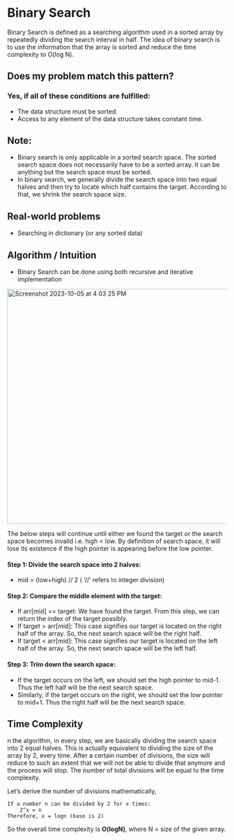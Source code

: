# Binary Search
Binary Search is defined as a searching algorithm used in a sorted array by repeatedly dividing the search interval in half. The idea of binary search is to use the information that the array is sorted and reduce the time complexity to O(log N). 

## Does my problem match this pattern?

### Yes, if all of these conditions are fulfilled:
- The data structure must be sorted.
- Access to any element of the data structure takes constant time.

## Note: 
- Binary search is only applicable in a sorted search space. The sorted search space does not necessarily have to be a sorted array. It can be anything but the search space must be sorted.
- In binary search, we generally divide the search space into two equal halves and then try to locate which half contains the target. According to that, we shrink the search space size.


## Real-world problems
- Searching in dictionary (or any sorted data)



## Algorithm / Intuition 
- Binary Search can be done using both recursive and iterative implementation

<img width="539" alt="Screenshot 2023-10-05 at 4 03 25 PM" src="https://github.com/yadavanuj1996/algorithms-data-structures/assets/22169012/df1b5015-09b2-4765-8f0b-082a8eb13c9e">


The below steps will continue until either we found the target or the search space becomes invalid i.e. high < low. By definition of search space, it will lose its existence if the high pointer is appearing before the low pointer.

#### Step 1: Divide the search space into 2 halves:
- mid = (low+high) // 2 ( ‘//’ refers to integer division)
#### Step 2: Compare the middle element with the target:
- If arr[mid] == target: We have found the target. From this step, we can return the index of the target possibly.
- If target > arr[mid]: This case signifies our target is located on the right half of the array. So, the next search space will be the right half.
- If target < arr[mid]: This case signifies our target is located on the left half of the array. So, the next search space will be the left half.

#### Step 3: Trim down the search space:
- If the target occurs on the left, we should set the high pointer to mid-1. Thus the left half will be the next search space.
- Similarly, if the target occurs on the right, we should set the low pointer to mid+1. Thus the right half will be the next search space.

## Time Complexity
n the algorithm, in every step, we are basically dividing the search space into 2 equal halves. This is actually equivalent to dividing the size of the array by 2, every time. After a certain number of divisions, the size will reduce to such an extent that we will not be able to divide that anymore and the process will stop. The number of total divisions will be equal to the time complexity.

Let’s derive the number of divisions mathematically,
```
If a number n can be divided by 2 for x times:
	2^x = n
Therefore, x = logn (base is 2)
```
So the overall time complexity is **O(logN)**, where N = size of the given array.
